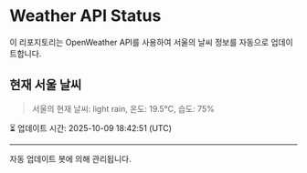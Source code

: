 
# Weather API Status

이 리포지토리는 OpenWeather API를 사용하여 서울의 날씨 정보를 자동으로 업데이트합니다.

## 현재 서울 날씨
> 서울의 현재 날씨: light rain, 온도: 19.5°C, 습도: 75%

⏳ 업데이트 시간: 2025-10-09 18:42:51 (UTC)

---
자동 업데이트 봇에 의해 관리됩니다.
